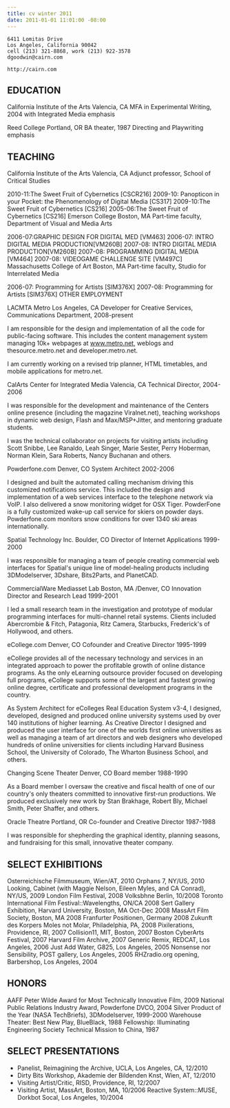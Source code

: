 ```yaml
---
title: cv winter 2011
date: 2011-01-01 11:01:00 -08:00
---
```


```
6411 Lomitas Drive
Los Angeles, California 90042
cell (213) 321-8868, work (213) 922-3578
dgoodwin@cairn.com

http://cairn.com
```

## EDUCATION

California Institute of the Arts Valencia, CA MFA in Experimental Writing, 2004 with Integrated Media emphasis

Reed College Portland, OR BA theater, 1987 Directing and Playwriting emphasis

## TEACHING

California Institute of the Arts Valencia, CA Adjunct professor, School of Critical Studies

2010-11:The Sweet Fruit of Cybernetics [CSCR216]
2009-10: Panopticon in your Pocket: the Phenomenology of Digital Media [CS317]
2009-10:The Sweet Fruit of Cybernetics [CS216]
2005-06:The Sweet Fruit of Cybernetics [CS216]
Emerson College Boston, MA Part-time faculty, Department of Visual and Media Arts

2006-07:GRAPHIC DESIGN FOR DIGITAL MED [VM463]
2006-07: INTRO DIGITAL MEDIA PRODUCTION[VM260B]
2007-08: INTRO DIGITAL MEDIA PRODUCTION[VM260B]
2007-08: PROGRAMMING DIGITAL MEDIA [VM464]
2007-08: VIDEOGAME CHALLENGE SITE [VM497C]
Massachusetts College of Art Boston, MA Part-time faculty, Studio for Interrelated Media

2006-07: Programming for Artists [SIM376X]
2007-08: Programming for Artists [SIM376X]
OTHER EMPLOYMENT

LACMTA Metro Los Angeles, CA Developer for Creative Services, Communications Department, 2008-present

I am responsible for the design and implementation of all the code for
public-facing software. This includes the content management system
managing 10k+ webpages at www.metro.net, weblogs and thesource.metro.net
and developer.metro.net.

I am currently working on a revised trip planner, HTML timetables, and
mobile applications for metro.net.
 

CalArts Center for Integrated Media Valencia, CA Technical Director, 2004-2006

I was responsible for the development and maintenance of the Centers
online presence (including the magazine Viralnet.net), teaching
workshops in dynamic web design, Flash and Max/MSP+Jitter, and mentoring
graduate students.

I was the technical collaborator on projects for visiting artists
including Scott Snibbe, Lee Ranaldo, Leah Singer, Marie Sester, Perry
Hoberman, Norman Klein, Sara Roberts, Nancy Buchanan and others.
 

Powderfone.com Denver, CO System Architect 2002-2006

I designed and built the automated calling mechanism driving this
customized notifications service. This included the design and
implementation of a web services interface to the telephone network via
VoIP. I also delivered a snow monitoring widget for OSX Tiger.
PowderFone is a fully customized wake-up call service for skiers on
powder days. Powderfone.com monitors snow conditions for over 1340 ski
areas internationally.
 

Spatial Technology Inc. Boulder, CO Director of Internet Applications 1999-2000

I was responsible for managing a team of people creating commercial
web interfaces for Spatial's unique line of model-healing products
including 3DModelserver, 3Dshare, Bits2Parts, and PlanetCAD.
 

CommercialWare Mediasset Lab Boston, MA /Denver, CO Innovation Director and Research Lead 1999-2001

I led a small research team in the investigation and prototype of
modular programming interfaces for multi-channel retail systems. Clients
included Abercrombie & Fitch, Patagonia, Ritz Camera, Starbucks,
Frederick's of Hollywood, and others.
 

eCollege.com Denver, CO Cofounder and Creative Director 1995-1999

eCollege provides all of the necessary technology and services in an
integrated approach to power the profitable growth of online distance
programs. As the only eLearning outsource provider focused on developing
full programs, eCollege supports some of the largest and fastest growing
online degree, certificate and professional development programs in the
country. 

As System Architect for eColleges Real Education System v3-4, I
designed, developed, designed and produced online university systems
used by over 140 institutions of higher learning. As Creative Director I
designed and produced the user interface for one of the worlds first
online universities as well as managing a team of art directors and web
designers who developed hundreds of online universities for clients
including Harvard Business School, the University of Colorado, The
Wharton Business School, and others.
 

Changing Scene Theater Denver, CO Board member 1988-1990

As a Board member I oversaw the creative and fiscal health of one of our
country's only theaters committed to innovative first-run productions.
We produced exclusively new work by Stan Brakhage, Robert Bly, Michael
Smith, Peter Shaffer, and others.
 

Oracle Theatre Portland, OR Co-founder and Creative Director 1987-1988

I was responsible for shepherding the graphical identity, planning
seasons, and fundraising for this small, innovative theater company.
 

## SELECT EXHIBITIONS

Osterreichische Filmmuseum, Wien/AT, 2010
Orphans 7, NY/US, 2010
Looking, Cabinet (with Maggie Nelson, Eileen Myles, and CA Conrad), NY/US, 2009
London Film Festival, 2008
Volksbhne Berlin, 10/2008
Toronto International Film Festival::Wavelengths, ON/CA 2008
Sert Gallery Exhibition, Harvard University, Boston, MA Oct-Dec 2008
MassArt Film Society, Boston, MA 2008
Franfurter Positionen, Germany 2008 Zukunft des Korpers
Moles not Molar, Philadelphia, PA, 2008
Pixilerations, Providence, RI, 2007
Collision11, MIT, Boston, 2007
Boston CyberArts Festival, 2007
Harvard Film Archive, 2007
Generic Remix, REDCAT, Los Angeles, 2006
Just Add Water, G825, Los Angeles, 2005
Nonsense nor Sensibility, POST gallery, Los Angeles, 2005
RHZradio.org opening, Barbershop, Los Angeles, 2004

## HONORS

AAFF Peter Wilde Award for Most Technically Innovative Film, 2009
National Public Relations Industry Award, Powderfone
DVCO, 2004
Silver Product of the Year (NASA TechBriefs), 3DModelserver, 1999-2000
Warehouse Theater: Best New Play, BlueBlack, 1988
Fellowship: Illuminating Engineering Society Technical Mission to China, 1987

## SELECT PRESENTATIONS

* Panelist, Reimagining the Archive, UCLA, Los Angeles, CA, 12/2010
* Dirty Bits Workshop, Akademie der Bildenden Knst, Wien, AT, 12/2010
* Visiting Artist/Critic, RISD, Providence, RI, 12/2007
* Visiting Artist, MassArt, Boston, MA, 10/2006
Reactive System::MUSE, Dorkbot Socal, Los Angeles, 10/2004